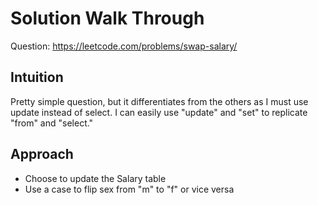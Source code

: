 # Solution Walk Through
Question: https://leetcode.com/problems/swap-salary/

## Intuition
Pretty simple question, but it differentiates from the others as I must use update instead of select. I can easily use "update" and "set" to replicate "from" and "select."

## Approach
- Choose to update the Salary table
- Use a case to flip sex from "m" to "f" or vice versa